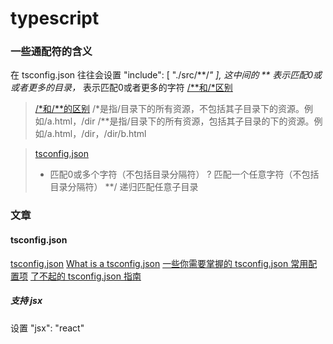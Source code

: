 # typescript
### 一些通配符的含义
在 tsconfig.json 往往会设置 "include": [ "./src/**/*" ], 这中间的 ** 表示匹配0或或者更多的目录，* 表示匹配0或者更多的字符
[/**和/*区别](https://blog.csdn.net/bingguang1993/article/details/89182571)
> [/*和/**的区别](https://blog.csdn.net/HeZhiYing_/article/details/104394059)
>/*是指/目录下的所有资源，不包括其子目录下的资源。例如/a.html，/dir
>/**是指/目录下的所有资源，包括其子目录的下的资源。例如/a.html，/dir，/dir/b.html

> [tsconfig.json](https://www.tslang.cn/docs/handbook/tsconfig-json.html)
> * 匹配0或多个字符（不包括目录分隔符）
> ? 匹配一个任意字符（不包括目录分隔符）
> **/ 递归匹配任意子目录

### 文章
#### tsconfig.json
[tsconfig.json](https://www.tslang.cn/docs/handbook/tsconfig-json.html)
[What is a tsconfig.json](https://www.typescriptlang.org/docs/handbook/tsconfig-json.html)
[一些你需要掌握的 tsconfig.json 常用配置项](https://zhuanlan.zhihu.com/p/570939192)
[了不起的 tsconfig.json 指南](https://zhuanlan.zhihu.com/p/285270177)

##### 支持 jsx
设置 "jsx": "react"
